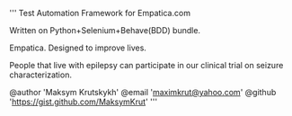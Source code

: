 '''
Test Automation Framework for Empatica.com




Written on Python+Selenium+Behave(BDD) bundle.

Empatica. Designed to improve lives.

People that live with epilepsy can participate in our clinical trial on seizure characterization.




@author 'Maksym Krutskykh'
@email 'maximkrut@yahoo.com'
@github 'https://gist.github.com/MaksymKrut'
'''

